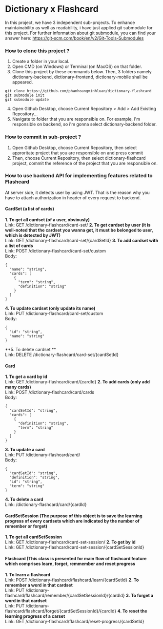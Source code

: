 # Dictionary x Flashcard
In this project, we have 3 independent sub-projects. To enhance maintainability as well as readability, i have just applied git submodule for this project.
For further information about git submodule, you can find your answer here: https://git-scm.com/book/en/v2/Git-Tools-Submodules
### How to clone this project ?
1. Create a folder in your local.
2. Open CMD (on Windows) or Terminal (on MacOS) on that folder.
3. Clone this project by these commands below. Then, 3 folders namely dictionary-backend, dictionary-frontend, dictionary-mobile shall be appeared.
```
git clone https://github.com/phanhoangminhluan/dictionary-flashcard
git submodule init
git submodule update
```
4. Open Github Desktop, choose Current Repository > Add > Add Existing Repository...
5. Navigate to folder that you are responsible on. For example, i'm responsible on backend, so i'm gonna select dictionary-backend folder.


### How to commit in sub-project ?
1. Open Github Desktop, choose Current Repository, then select approritate project that you are responsible on and press commit
2. Then, choose Current Repository, then select dictionary-flashcard project, commit the reference of the project that you are responsible on. 

### How to use backend API for implementing features related to Flashcard
At server side, it detects user by using JWT. That is the reason why you have to attach authorization in header of every request to backend.
#### CardSet (a list of cards)
**1. 	To get all cardset (of a user, obviously)**
<br>Link: GET /dictionary-flashcard/card-set/
**2. To get cardset by user (it is well-noted that the cardset you wanna get, it must be belonged to user, which is detected by JWT)**
<br>Link: GET /dictionary-flashcard/card-set/{cardSetId}
**3. To add cardset with a list of cards**
<br>Link: POST /dictionary-flashcard/card-set/custom
<br>Body: 
```
{
  "name": "string",
  "cards": [
    {
      "term": "string",
      "definition": "string"
    }
  ]
}
```
**4. To update cardset (only update its name)**
<br>Link: PUT /dictionary-flashcard/card-set/custom
<br>Body:
```
{
  "id": "string",
  "name": "string"
}
```
**5. To delete cardset **
<br>Link: DELETE /dictionary-flashcard/card-set/{cardSetId}
#### Card
**1. To get a card by id**
<br>Link: GET /dictionary-flashcard/card/{cardId}
**2. To add cards (only add many cards)**
<br>Link: POST /dictionary-flashcard/card/cards
<br>Body: 
```
{
  "cardSetId": "string",
  "cards": [
    {
      "definition": "string",
      "term": "string"
    }
  ]
}
```
**3. To update a card**
<br>Link: PUT /dictionary-flashcard/card/
<br>Body: 
```
{
  "cardSetId": "string",
  "definition": "string",
  "id": "string",
  "term": "string"
}
```
**4. To delete a card**
<br>Link: /dictionary-flashcard/card/{cardId}
#### CardSetSession (The purpose of this object is to save the learning progress of every cardsets which are indicated by the number of remember or forget)
**1. To get all cardSetSession**
<br>Link: GET /dictionary-flashcard/card-set-session/
**2. To get by id**
<br>Link: GET /dictionary-flashcard/card-set-session/{cardSetSessionId}

#### Flashcard (This class is presented for main flow of flashcard feature which comprises learn, forget, remmember and reset progress
**1. To learn a flashcard**
<br>Link: POST /dictionary-flashcard/flashcard/learn/{cardSetId}
**2. To remember a word in that cardset**
<br>Link: PUT /dictionary-flashcard/flashcard/remember/{cardSetSessionId}/{cardId}
**3. To forget a word in that cardset**
<br>Link: PUT /dictionary-flashcard/flashcard/forget/{cardSetSessionId}/{cardId}
**4. To reset the learning progress of a carset**
<br>Link: GET /dictionary-flashcard/flashcard/reset-progress/{cardSetId}

